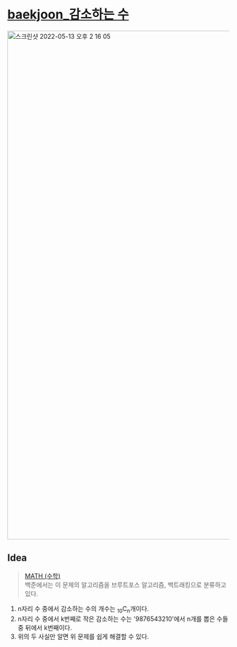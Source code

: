 # [baekjoon_감소하는 수](https://www.acmicpc.net/problem/1038)   

<img width="1151" alt="스크린샷 2022-05-13 오후 2 16 05" src="https://user-images.githubusercontent.com/87896466/168215852-4d6e674a-c5bb-419b-9c9e-4a5b59c72536.png">

## Idea   
>  <a href="/Notes/수학" target="_blank">MATH (수학)</a>   
>  백준에서는 이 문제의 알고리즘을 브루트포스 알고리즘, 백트래킹으로 분류하고 있다.

1. n자리 수 중에서 감소하는 수의 개수는 <sub>10</sub>C<sub>n</sub>개이다.
2. n자리 수 중에서 k번째로 작은 감소하는 수는 '9876543210'에서 n개를 뽑은 수들 중 뒤에서 k번째이다.
3. 위의 두 사실만 알면 위 문제를 쉽게 해결할 수 있다.
